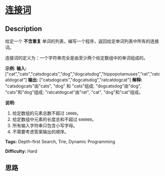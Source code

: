 # [连接词][title]

## Description

给定一个 **不含重复** 单词的列表，编写一个程序，返回给定单词列表中所有的连接词。

连接词的定义为：一个字符串完全是由至少两个给定数组中的单词组成的。

**示例:**
            **输入:** ["cat","cats","catsdogcats","dog","dogcatsdog","hippopotamuses","rat","ratcatdogcat"]        **输出:** ["catsdogcats","dogcatsdog","ratcatdogcat"]        **解释:** "catsdogcats"由"cats", "dog" 和 "cats"组成;          "dogcatsdog"由"dog", "cats"和"dog"组成;          "ratcatdogcat"由"rat", "cat", "dog"和"cat"组成。    

**说明:**

  1. 给定数组的元素总数不超过 `10000`。
  2. 给定数组中元素的长度总和不超过 `600000`。
  3. 所有输入字符串只包含小写字母。
  4. 不需要考虑答案输出的顺序。


**Tags:** Depth-first Search, Trie, Dynamic Programming

**Difficulty:** Hard

## 思路

[title]: https://leetcode-cn.com/problems/concatenated-words

